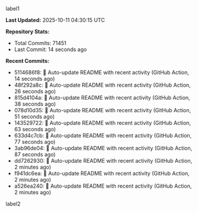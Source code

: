 
label1 
<!-- ACTIVITY_START -->
**Last Updated:** 2025-10-11 04:30:15 UTC

**Repository Stats:**
- Total Commits: 71451
- Last Commit: 14 seconds ago

**Recent Commits:**
- 5114686f8: 🤖 Auto-update README with recent activity (GitHub Action, 14 seconds ago)
- 48f292a8c: 🤖 Auto-update README with recent activity (GitHub Action, 26 seconds ago)
- 815d4104a: 🤖 Auto-update README with recent activity (GitHub Action, 38 seconds ago)
- 078d10d35: 🤖 Auto-update README with recent activity (GitHub Action, 51 seconds ago)
- 143529722: 🤖 Auto-update README with recent activity (GitHub Action, 63 seconds ago)
- 633d4c7cb: 🤖 Auto-update README with recent activity (GitHub Action, 77 seconds ago)
- 3ab96de04: 🤖 Auto-update README with recent activity (GitHub Action, 87 seconds ago)
- dd7262930: 🤖 Auto-update README with recent activity (GitHub Action, 2 minutes ago)
- f941dc6ea: 🤖 Auto-update README with recent activity (GitHub Action, 2 minutes ago)
- a526ea240: 🤖 Auto-update README with recent activity (GitHub Action, 2 minutes ago)
<!-- ACTIVITY_END -->

label2
